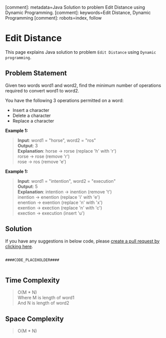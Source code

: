 [comment]: metadata=Java Solution to problem Edit Distance using Dynamic Programming.
[comment]: keywords=Edit Distance, Dynamic Programming
[comment]: robots=index, follow


<h1>Edit Distance</h1>
<p>
This page explains Java solution to problem <code class="inline">Edit Distance</code> using <code class="inline">Dynamic programming</code>.
</p>


<h2 class="heading">Problem Statement</h2>
<p>
Given two words word1 and word2, find the minimum number of operations required to convert word1 to word2.
</p>
<p>You have the following 3 operations permitted on a word:</p>
<ul>
<li>Insert a character</li>
<li>Delete a character</li>
<li>Replace a character</li>
</ul>

<b>Example 1:</b>
<blockquote>
<p>
<b>Input</b>: word1 = "horse", word2 = "ros"<br/>
<b>Output</b>: 3<br/>
<b>Explanation</b>: horse -> rorse (replace 'h' with 'r') <br />
                    rorse -> rose (remove 'r')<br />
                    rose -> ros (remove 'e')<br />
</p>
</blockquote>

<b>Example 1:</b>
<blockquote>
<p>
<b>Input</b>: word1 = "intention", word2 = "execution"<br/>
<b>Output</b>: 5<br/>
<b>Explanation</b>: intention -> inention (remove 't')<br />
                    inention -> enention (replace 'i' with 'e')<br />
                    enention -> exention (replace 'n' with 'x')<br />
                    exention -> exection (replace 'n' with 'c')<br />
                    exection -> execution (insert 'u')<br />
</p>
</blockquote>


<h2 class="heading">Solution</h2>
If you have any suggestions in below code, please <a href="####LINK_PLACEHOLDER####" target="_blank" rel="noopener noreferrer" class="absolute">create a pull request by clicking here</a>.
<pre>
<code class="language-java">
####CODE_PLACEHOLDER####
</code>
</pre>


<h2 class="heading">Time Complexity</h2>
<blockquote>
<p>
O(M * N) <br />
Where M is length of word1 <br />
And N is length of word2
</p>
</blockquote>


<h2 class="heading">Space Complexity</h2>
<blockquote>
<p>
O(M * N)
</p>
</blockquote>